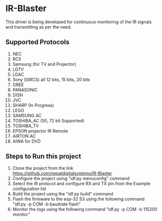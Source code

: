 # IR-Blaster
This driver is being developed for continuous monitoring of the IR signals and transmitting as per the need.

## Supported Protocols
1. NEC  
2. RC5
3. Samsung (for TV and Projector)
4. LGTV 
5. LGAC 
6. Sony (SIRCS) all 12 bits, 15 bits, 20 bits
7. GREE 
8. PANASONIC
9. DISH
10. JVC
11. SHARP (In Progress)
12. LEGO
13. SAMSUNG AC
14. TOSHIBA_AC (50, 72 bit Supported)
15. TOSHIBA_TV
16. EPSON projector IR Remote
17. AIRTON AC
18. AIWA for DVD

## Steps to Run this project

1. Clone the project from the link https://github.com/nepaldigitalsystems/IR-Blaster
2. Configure the project using "idf.py menuconfig" command
3. Select the IR protocol and configure RX and TX pin from the Example configuration list
4. Build the project using the "idf.py build" command
5. Flash the firmware to the esp-32 S3 using the following command
    "idf.py -p COM -b baudrate flash"
6. Monitor the logs using the following command
    "idf.py -p COM -b 115200 monitor"
